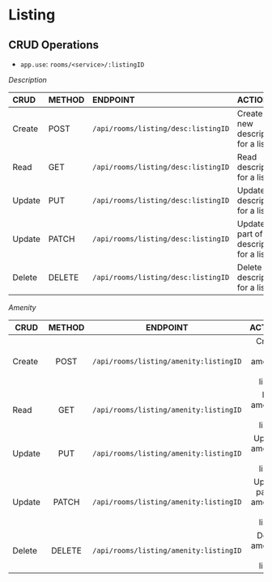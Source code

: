 # Listing

## CRUD Operations
* `app.use`: `rooms/<service>/:listingID`

*Description*

| CRUD    | METHOD  | ENDPOINT                              | ACTION                                      |
|:------- |:--------|:--------------------------------------|:--------------------------------------------|
| Create  | POST    | `/api/rooms/listing/desc:listingID`   | Create new description for a listing        |
| Read    | GET     | `/api/rooms/listing/desc:listingID`   | Read description for a listing              |
| Update  | PUT     | `/api/rooms/listing/desc:listingID`   | Update description for a listing            |
| Update  | PATCH   | `/api/rooms/listing/desc:listingID`   | Update part of a description for a listing  |
| Delete  | DELETE  | `/api/rooms/listing/desc:listingID`   | Delete a description for a listing          |

*Amenity*

| CRUD    | METHOD  | ENDPOINT                                 | ACTION                                   |
| ------- |:-------:|:----------------------------------------:|-----------------------------------------:|
| Create  | POST    | `/api/rooms/listing/amenity:listingID`   | Create new amenity for a listing         |
| Read    | GET     | `/api/rooms/listing/amenity:listingID`   | Read amenity for a listing               |
| Update  | PUT     | `/api/rooms/listing/amenity:listingID`   | Update amenity for a listing             |
| Update  | PATCH   | `/api/rooms/listing/amenity:listingID`   | Update part of amenity for a listing     |
| Delete  | DELETE  | `/api/rooms/listing/amenity:listingID`   | Delete amenity for a listing             |


